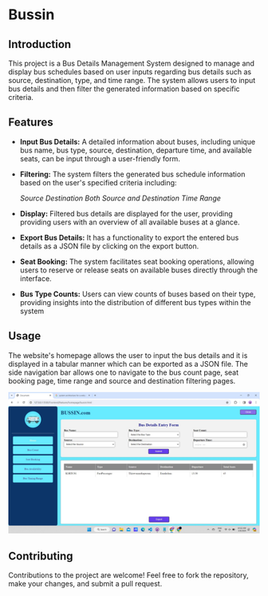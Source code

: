 # Bussin
## Introduction
This project is a Bus Details Management System designed to manage and display bus schedules based on user inputs regarding bus details such as source, destination, type, and time range. The system allows users to input bus details and then filter the generated information based on specific criteria.

## Features
* **Input Bus Details:** A detailed information about buses, including unique bus name, bus type, source, destination, departure time, and available seats, can be input through a
user-friendly form.

* **Filtering:** The system filters the generated bus schedule information based on the user's specified criteria including:
  
    *Source*
    *Destination*
    *Both Source and Destination*
    *Time Range*

* **Display:** Filtered bus details are displayed for the user, providing providing users with an overview of all available buses at a glance.
  
* **Export Bus Details:** It has a functionality to export the entered bus details as a JSON file by clicking on the export button.

* **Seat Booking:** The system facilitates seat booking operations, allowing users to reserve or
release seats on available buses directly through the interface.

* **Bus Type Counts:** Users can view counts of buses based on their type, providing insights into the distribution of different bus types within the system

## Usage
The website's homepage allows the user to input the bus details and it is displayed in a tabular manner which can be exported as a JSON file. The side navigation bar allows one to navigate to the bus count page, seat booking page, time range and source and destination filtering pages. 

![homepage](Assets/Homepage.jpeg "Homepage")

## Contributing
Contributions to the project are welcome! Feel free to fork the repository, make your changes, and submit a pull request.
